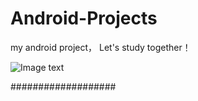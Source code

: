 # Android-Projects
my android project，  Let's study together！

![Image text](https://github.com/YanInfo/Android-Projects/blob/master/MyClient/picture/login.png)

###################
